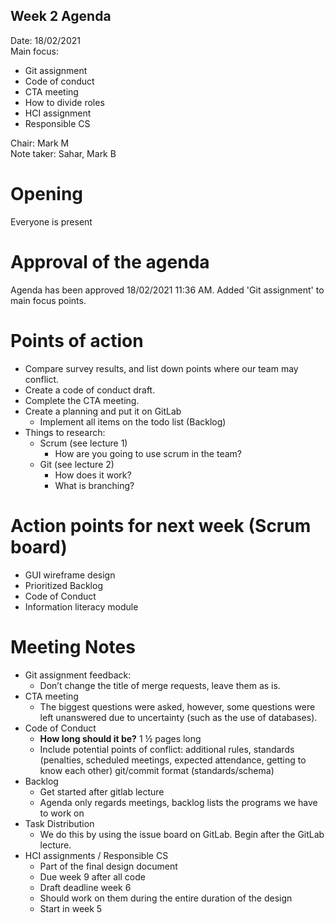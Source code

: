 ## Week 2 Agenda

Date:           18/02/2021\
Main focus: 
- Git assignment
- Code of conduct
- CTA meeting
- How to divide roles
- HCI assignment
- Responsible CS

Chair:          Mark M\
Note taker:     Sahar, Mark B

# Opening
Everyone is present

# Approval of the agenda
Agenda has been approved 18/02/2021 11:36 AM. Added 'Git assignment' to main focus points.

# Points of action

- Compare survey results, and list down points where our team may conflict.
- Create a code of conduct draft.
- Complete the CTA meeting.
- Create a planning and put it on GitLab
	 - Implement all items on the todo list (Backlog)
- Things to research:
	 - Scrum (see lecture 1) 
        - How are you going to use scrum in the team?
    - Git (see lecture 2)
        - How does it work?
        - What is branching?

# Action points for next week (Scrum board)
- GUI wireframe design
- Prioritized Backlog
- Code of Conduct
- Information literacy module

# Meeting Notes

- Git assignment feedback:
    - Don’t change the title of merge requests, leave them as is.
- CTA meeting 
    - The biggest questions were asked, however, some questions were left unanswered due to uncertainty (such as the use of databases).
- Code of Conduct
    - **How long should it be?** 1 ½ pages long
    - Include potential points of conflict: additional rules, standards (penalties, scheduled meetings, expected attendance, getting to know each other)
git/commit format (standards/schema)
- Backlog
    - Get started after gitlab lecture
    - Agenda only regards meetings, backlog lists the programs we have to work on
- Task Distribution
    - We do this by using the issue board on GitLab. Begin after the GitLab lecture.
- HCI assignments / Responsible CS
    - Part of the final design document
    - Due week 9 after all code
    - Draft deadline week 6
    - Should work on them during the entire duration of the design
    - Start in week 5

